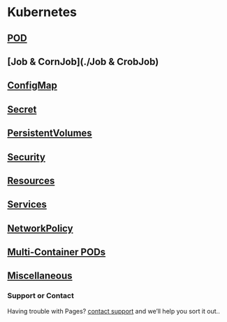 # Kubernetes

## [POD](./POD/index)

## [Job & CornJob](./Job & CrobJob)

## [ConfigMap](./ConfigMap)

## [Secret](./Secret)

## [PersistentVolumes](./PersistentVolumes)

## [Security](./Security)

## [Resources](./Resources)

## [Services](./Services)

## [NetworkPolicy](./NetworkPolicy)

## [Multi-Container PODs](./Multi-Container-PODs)

## [Miscellaneous](./Miscellaneous/index)

### Support or Contact

Having trouble with Pages? [contact support](https://github.com/sanppatil) and we’ll help you sort it out..

